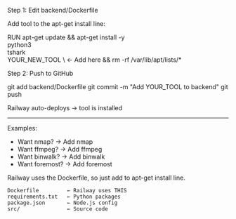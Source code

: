   Step 1: Edit backend/Dockerfile

  Add tool to the apt-get install line:

  RUN apt-get update && apt-get install -y \
      python3 \
      tshark \
      YOUR_NEW_TOOL \    ← Add here
      && rm -rf /var/lib/apt/lists/*

  Step 2: Push to GitHub

  git add backend/Dockerfile
  git commit -m "Add YOUR_TOOL to backend"
  git push

  Railway auto-deploys → tool is installed

  ---
  Examples:
  - Want nmap? → Add nmap
  - Want ffmpeg? → Add ffmpeg
  - Want binwalk? → Add binwalk
  - Want foremost? → Add foremost

Railway uses the Dockerfile, so just add to apt-get install line.

```
Dockerfile         ← Railway uses THIS
requirements.txt   ← Python packages
package.json       ← Node.js config
src/               ← Source code

```